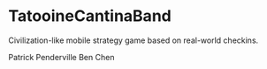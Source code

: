 TatooineCantinaBand
===================

Civilization-like mobile strategy game based on real-world checkins.

Patrick Penderville
Ben Chen